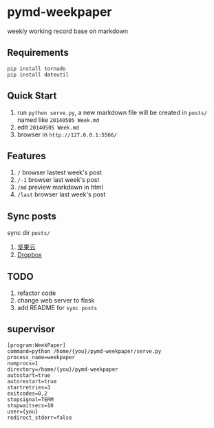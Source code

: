 pymd-weekpaper
==============

weekly working record base on markdown

## Requirements

```
pip install tornado
pip install dateutil
```

## Quick Start

1. run `python serve.py`, a new markdown file will be created in `posts/` named like `20140505 Week.md`
2. edit `20140505 Week.md`
3. browser in `http://127.0.0.1:5566/`

## Features

1. `/` browser lastest week's post
2. `/-1` browser last week's post
3. `/md` preview markdown in html
4. `/last` browser last week's post

## Sync posts

sync dir `posts/`

1. [坚果云](http://jianguoyun.com)
2. [Dropbox](https://dropbox.com)

## TODO

1. refactor code
2. change web server to flask
3. add README for `sync posts`

## supervisor

```
[program:WeekPaper]
command=python /home/{you}/pymd-weekpaper/serve.py
process_name=weekpaper                                                         
numprocs=1
directory=/home/{you}/pymd-weekpaper
autostart=true
autorestart=true
startretries=3
exitcodes=0,2
stopsignal=TERM
stopwaitsecs=10
user={you}
redirect_stderr=false     
```
